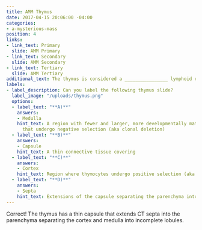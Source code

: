 ```yaml
---
title: AMM Thymus
date: 2017-04-15 20:06:00 -04:00
categories:
- a-mysterious-mass
position: 4
links:
- link_text: Primary
  slide: AMM Primary
- link_text: Secondary
  slide: AMM Secondary
- link_text: Tertiary
  slide: AMM Tertiary
additional_text: The thymus is considered a ________________ lymphoid organ.
labels:
- label_description: Can you label the following thymus slide?
  label_image: "/uploads/thymus.png"
  options:
  - label_text: "**A)**"
    answers:
    - Medulla
    hint_text: A region with fewer and larger, more developmentally mature thymocytes
      that undergo negative selection (aka clonal deletion)
  - label_text: "**B)**"
    answers:
    - Capsule
    hint_text: A thin connective tissue covering
  - label_text: "**C)**"
    answers:
    - Cortex
    hint_text: Region where thymocytes undergo positive selection (aka clonal selection)
  - label_text: "**D)**"
    answers:
    - Septa
    hint_text: Extensions of the capsule separating the parenchyma into lobes
---
```


Correct! The thymus has a thin capsule that extends CT septa into the parenchyma separating the cortex and medulla into incomplete lobules.